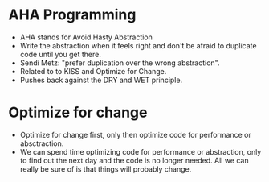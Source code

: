# AHA Programming
- AHA stands for Avoid Hasty Abstraction
- Write the abstraction when it feels right and don't be afraid to duplicate code until you get there.
- Sendi Metz: "prefer duplication over the wrong abstraction".
- Related to to KISS and Optimize for Change.
- Pushes back against the DRY and WET principle. 

# Optimize for change
- Optimize for change first, only then optimize code for performance or absctraction.
- We can spend time optimizing code for performance or abstraction, only to find out the next day and the code is no longer needed. All we can really be sure of is that things will probably change.

